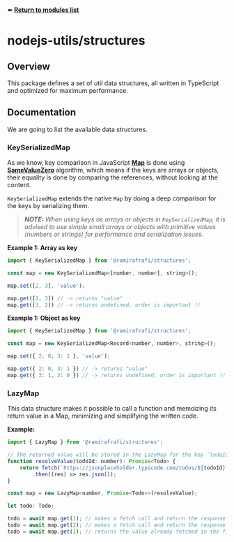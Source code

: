 ⬅️ [**Return to modules list**](../..)

# nodejs-utils/structures

## Overview
This package defines a set of util data structures, all written in TypeScript and optimized for maximum performance.

## Documentation
We are going to list the available data structures.

### KeySerializedMap
As we know, key comparison in JavaScript [**Map**](https://developer.mozilla.org/en-US/docs/Web/JavaScript/Reference/Global_Objects/Map) is done using [**SameValueZero**](https://developer.mozilla.org/en-US/docs/Web/JavaScript/Equality_comparisons_and_sameness#same-value-zero_equality) algorithm, which means if the keys are arrays or objects, their equality is done by comparing the references, without looking at the content.

`KeySerializedMap` extends the native `Map` by doing a deep comparison for the keys by serializing them.

> _**NOTE:** When using keys as arrays or objects in `KeySerializedMap`, it is advised to use simple small arrays or objects with primitive values (numbers or strings) for performance and serialization issues._

**Example 1: Array as key**
```javascript
import { KeySerializedMap } from '@ramirafrafi/structures';

const map = new KeySerializedMap<[number, number], string>();

map.set([2, 3], 'value');

map.get([2, 3]) // -> returns "value"
map.get([3, 2]) // -> returns undefined, order is important !!
```

**Example 1: Object as key**
```javascript
import { KeySerializedMap } from '@ramirafrafi/structures';

const map = new KeySerializedMap<Record<number, number>, string>();

map.set({ 2: 0, 3: 1 }, 'value');

map.get({ 2: 0, 3: 1 }) // -> returns "value"
map.get({ 3: 1, 2: 0 }) // -> returns undefined, order is important !!
```

### LazyMap
This data structure makes it possible to call a function and memoizing its return value in a Map, minimizing and simplifying the written code.

**Example:**
```javascript
import { LazyMap } from '@ramirafrafi/structures';

// The returned value will be stored in the LazyMap for the key `todoId`
function resolveValue(todoId: number): Promise<Todo> {
    return fetch(`https://jsonplaceholder.typicode.com/todos/${todoId}`)
        .then((res) => res.json());
}

const map = new LazyMap<number, Promise<Todo>>(resolveValue);

let todo: Todo;

todo = await map.get(1); // makes a fetch call and return the response for todo #1
todo = await map.get(2); // makes a fetch call and return the response for todo #2
todo = await map.get(1); // returns the value already fetched in the first call
```

